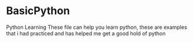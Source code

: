 # BasicPython
Python Learning
These file can help you learn python, these are examples that i had practiced and has helped me get a good hold of python
